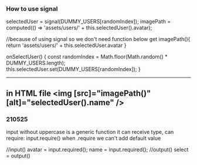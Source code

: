 ### How to use signal

selectedUser = signal(DUMMY_USERS[randomIndex]);
imagePath = computed(() => 'assets/users/' + this.selectedUser().avatar);

//because of using signal so we don't need function below
get imagePath(){
return 'assets/users/' + this.selectedUser.avatar
}

onSelectUser() {
const randomIndex = Math.floor(Math.random() \* DUMMY_USERS.length);
this.selectedUser.set(DUMMY_USERS[randomIndex]);
}

---

in HTML file
<img
[src]="imagePath()"
[alt]="selectedUser().name"
/>
---

### 210525
input without uppercase is a generic function
it can receive type, can require: input.require()
when .require we can't add default value

//input()
avatar = input.required<string>();
name = input.required<string>();
//output()
select = output<string>()
